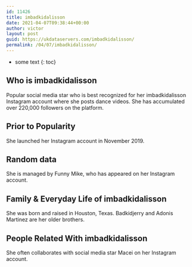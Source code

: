 ```yaml
---
id: 11426
title: imbadkidalisson
date: 2021-04-07T09:38:44+00:00
author: victor
layout: post
guid: https://ukdataservers.com/imbadkidalisson/
permalink: /04/07/imbadkidalisson/
---
```


* some text
{: toc}


## Who is imbadkidalisson



Popular social media star who is best recognized for her imbadkidalisson Instagram account where she posts dance videos. She has accumulated over 220,000 followers on the platform. 

                
                
                
## Prior to Popularity



She launched her Instagram account in November 2019. 

                
                
                
## Random data



She is managed by Funny Mike, who has appeared on her Instagram account. 

                
                
                
## Family & Everyday Life of imbadkidalisson



She was born and raised in Houston, Texas. Badkidjerry and Adonis Martinez are her older brothers.

                
                
                
## People Related With imbadkidalisson



She often collaborates with social media star Macei on her Instagram account. 

                
              
            
          
          
          
